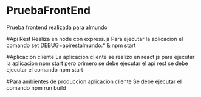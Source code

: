 # PruebaFrontEnd
Prueba frontend realizada para almundo


#Api Rest
Realiza en node con express.js
Para ejecutar la aplicacion el comando set DEBUG=apirestalmundo:* & npm start

#Aplicacion cliente
La aplicacion cliente se realizo en react js para ejecutar la aplicacion npm start pero primero se debe ejecutar el api rest se debe ejecutar el comando npm start

#Para ambientes de produccion aplicacion cliente
Se debe ejecutar el comando npm run build